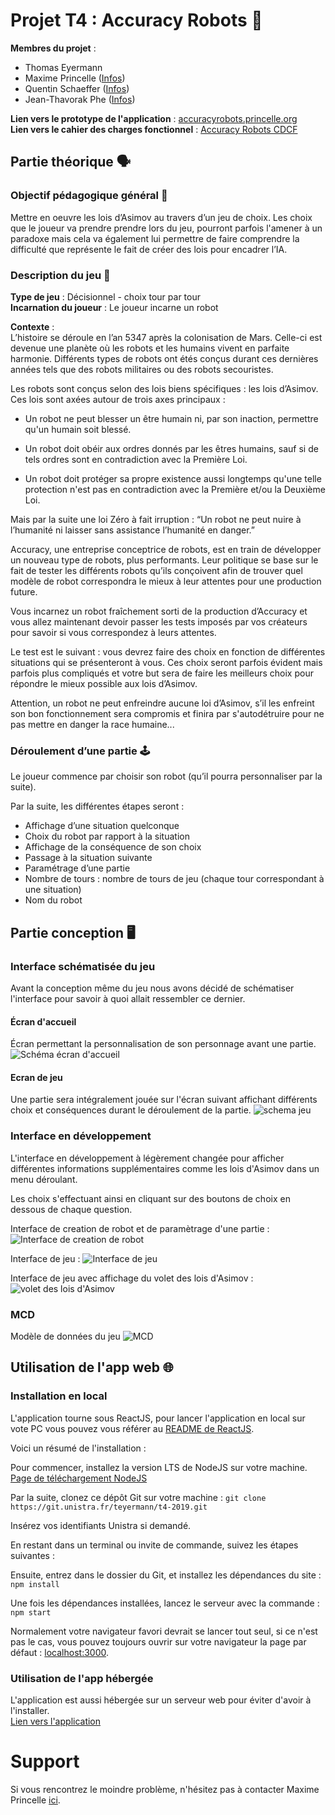 # Projet T4 : Accuracy Robots  🤖

**Membres du projet** : 
 - Thomas Eyermann
 - Maxime Princelle ([Infos](https://princelle.org))
 - Quentin Schaeffer ([Infos](https://quentinschaeffer.fr))
 - Jean-Thavorak Phe ([Infos](https://www.linkedin.com/in/jean-thavorak-phe-a648b1174/))

**Lien vers le prototype de l'application** : [accuracyrobots.princelle.org](https://accuracyrobots.princelle.org)  
**Lien vers le cahier des charges fonctionnel** : [Accuracy Robots CDCF](https://docs.google.com/document/d/16tri5rYo8iuTnbidY36FoNQXZASV9LYmXdTJKN8FSlw/edit?usp=sharing)

## Partie théorique  🗣

### Objectif pédagogique général  📍

Mettre en oeuvre les lois d’Asimov au travers d’un jeu de choix.
Les choix que le joueur va prendre prendre lors du jeu, pourront parfois l'amener à un paradoxe mais cela va également lui permettre de faire comprendre la difficulté que représente le fait de créer des lois pour encadrer l’IA.


### Description du jeu  📃
**Type de jeu** :  Décisionnel - choix tour par tour   
**Incarnation du joueur** : Le joueur incarne un robot  

**Contexte** :  
L’histoire se déroule en l’an 5347 après la colonisation de Mars. Celle-ci est devenue une planète où les robots et les humains vivent en parfaite harmonie. Différents types de robots ont étés conçus durant ces dernières années tels que des robots militaires ou des robots secouristes.

Les robots sont conçus selon des lois biens spécifiques : les lois d’Asimov.
Ces lois sont axées autour de trois axes principaux :

- Un robot ne peut blesser un être humain ni, par son inaction, permettre qu'un humain soit blessé.

- Un robot doit obéir aux ordres donnés par les êtres humains, sauf si de tels ordres sont en contradiction avec la Première Loi.

- Un robot doit protéger sa propre existence aussi longtemps qu'une telle protection n'est pas en contradiction avec la Première et/ou la Deuxième Loi.

Mais par la suite une loi Zéro à fait irruption : “Un robot ne peut nuire à l’humanité ni laisser sans assistance l’humanité en danger.”

Accuracy, une entreprise conceptrice de robots, est en train de développer un nouveau type de robots, plus performants.
Leur politique se base sur le fait de tester les différents robots qu’ils conçoivent afin de trouver quel modèle de robot correspondra le mieux à leur attentes pour une production future.

Vous incarnez un robot fraîchement sorti de la production d’Accuracy et vous allez maintenant devoir passer les tests imposés par vos créateurs pour savoir si vous correspondez à leurs attentes.

Le test est le suivant : vous devrez faire des choix en fonction de différentes situations qui se présenteront à vous. Ces choix seront parfois évident mais parfois plus compliqués et votre but sera de faire les meilleurs choix pour répondre le mieux possible aux lois d’Asimov.

Attention, un robot ne peut enfreindre aucune loi d’Asimov, s’il les enfreint son bon fonctionnement sera compromis et finira par s'autodétruire pour ne pas mettre en danger la race humaine...


### Déroulement d’une partie  🕹
Le joueur commence par choisir son robot (qu’il pourra personnaliser par la suite).  

Par la suite, les différentes étapes seront :
* Affichage d’une situation quelconque  
* Choix du robot par rapport à la situation  
* Affichage de la conséquence de son choix  
* Passage à la situation suivante  
* Paramétrage d’une partie  
* Nombre de tours : nombre de tours de jeu (chaque tour correspondant à une situation)  
* Nom du robot

## Partie conception  🖥

### Interface schématisée du jeu  

Avant la conception même du jeu nous avons décidé de schématiser l'interface pour savoir à quoi allait ressembler ce dernier.

#### Écran d'accueil
Écran permettant la personnalisation de son personnage avant une partie.
![Schéma écran d'accueil](./ressources_readme/ecran_accueil.png)

#### Ecran de jeu
Une partie sera intégralement jouée sur l'écran suivant affichant différents choix et conséquences durant le déroulement de la partie.
![schema jeu](./ressources_readme/schema_jeu.png)

### Interface en développement

L'interface en développement à légèrement changée pour afficher différentes informations supplémentaires comme les lois d'Asimov dans un menu déroulant.

Les choix s'effectuant ainsi en cliquant sur des boutons de choix en dessous de chaque question.

Interface de creation de robot et de paramètrage d'une partie :
![Interface de creation de robot](./ressources_readme/interface_connexion.png)

Interface de jeu :
![Interface de jeu](./ressources_readme/interface_jeu.png)

Interface de jeu avec affichage du volet des lois d'Asimov :
![volet des lois d'Asimov](./ressources_readme/affichage_volet_lois.png)

### MCD
Modèle de données du jeu
![MCD](./ressources_readme/uml_t4_image.png)


## Utilisation de l'app web  🌐

### Installation en local
L'application tourne sous ReactJS, pour lancer l'application en local sur vote PC vous pouvez vous référer au [README de ReactJS](./README_BOOTSTRAP.md).

Voici un résumé de l'installation : 

Pour commencer, installez la version LTS de NodeJS sur votre machine.
[Page de téléchargement NodeJS](https://nodejs.org/fr/)

Par la suite, clonez ce dépôt Git sur votre machine :
```git clone https://git.unistra.fr/teyermann/t4-2019.git```

Insérez vos identifiants Unistra si demandé.

En restant dans un terminal ou invite de commande, suivez les étapes suivantes :

Ensuite, entrez dans le dossier du Git, et installez les dépendances du site : 
```npm install```

Une fois les dépendances installées, lancez le serveur avec la commande : ```npm start```

Normalement votre navigateur favori devrait se lancer tout seul, si ce n'est pas le cas, vous pouvez toujours ouvrir sur votre navigateur la page par défaut : [localhost:3000](http://localhost:3000).

### Utilisation de l'app hébergée
L'application est aussi hébergée sur un serveur web pour éviter d'avoir à l'installer.  
[Lien vers l'application](https://accuracyrobots.princelle.org)

# Support
Si vous rencontrez le moindre problème, n'hésitez pas à contacter Maxime Princelle [ici](https://contact.princelle.org).
